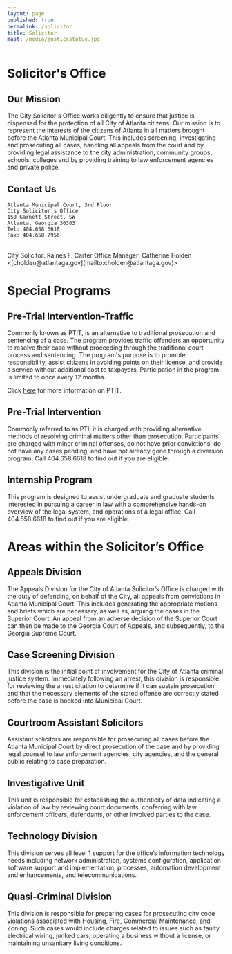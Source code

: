 ```yaml
---
layout: page
published: true
permalink: /solicitor
title: Solicitor
mast: /media/justicestatue.jpg
---
```


# Solicitor's Office

## Our Mission

The City Solicitor's Office works diligently to ensure that justice is dispensed for the protection of all City of Atlanta citizens. Our mission is to represent the interests of the citizens of Atlanta in all matters brought before the Atlanta Municipal Court. This includes screening, investigating and prosecuting all cases, handling all appeals from the court and by providing legal assistance to the city administration, community groups, schools, colleges and by providing training to law enforcement agencies and private police.

## Contact Us

    Atlanta Municipal Court, 3rd Floor
    City Solicitor’s Office 
    150 Garnett Street, SW
    Atlanta, Georgia 30303
    Tel: 404.658.6618
    Fax: 404.658.7956
<br />
City Solicitor: Raines F. Carter  
Office Manager: Catherine Holden <[cholden@atlantaga.gov](mailto:cholden@atlantaga.gov)>

# Special Programs

## Pre-Trial Intervention-Traffic

Commonly known as PTIT, is an alternative to traditional prosecution and sentencing of a case. The program provides traffic offenders an opportunity to resolve their case without proceeding through the traditional court process and sentencing. The program's purpose is to promote responsibility, assist citizens in avoiding points on their license, and provide a service without additional cost to taxpayers. Participation in the program is limited to once every 12 months.

Click [here](http://ditweb.atlantaga.gov/ptit) for more information on PTIT.

## Pre-Trial Intervention

Commonly referred to as PTI, it is charged with providing alternative methods of resolving criminal matters other than prosecution. Participants are charged with minor criminal offenses, do not have prior convictions, do not have any cases pending, and have not already gone through a diversion program. Call 404.658.6618 to find out if you are eligible.

## Internship Program

This program is designed to assist undergraduate and graduate students interested in pursuing a career in law with a comprehensive hands-on overview of the legal system, and operations of a legal office. Call 404.658.6618 to find out if you are eligible.

# Areas within the Solicitor’s Office

## Appeals Division

The Appeals Division for the City of Atlanta Solicitor’s Office is charged with the duty of defending, on behalf of the City, all appeals from convictions in Atlanta Municipal Court. This includes generating the appropriate motions and briefs which are necessary, as well as, arguing the cases in the Superior Court. An appeal from an adverse decision of the Superior Court can then be made to the Georgia Court of Appeals, and subsequently, to the Georgia Supreme Court.

## Case Screening Division

This division is the initial point of involvement for the City of Atlanta criminal justice system. Immediately following an arrest, this division is responsible for reviewing the arrest citation to determine if it can sustain prosecution and that the necessary elements of the stated offense are correctly stated before the case is booked into Municipal Court.

## Courtroom Assistant Solicitors

Assistant solicitors are responsible for prosecuting all cases before the Atlanta Municipal Court by direct prosecution of the case and by providing legal counsel to law enforcement agencies, city agencies, and the general public relating to case preparation.

## Investigative Unit

This unit is responsible for establishing the authenticity of data indicating a violation of law by reviewing court documents, conferring with law enforcement officers, defendants, or other involved parties to the case.

## Technology Division

This division serves all level 1 support for the office’s information technology needs including network administration, systems configuration, application software support and implementation, processes, automation development and enhancements, and telecommunications.

## Quasi-Criminal Division

This division is responsible for preparing cases for prosecuting city code violations associated with Housing, Fire, Commercial Maintenance, and Zoning. Such cases would include charges related to issues such as faulty electrical wiring, junked cars, operating a business without a license, or maintaining unsanitary living conditions.
